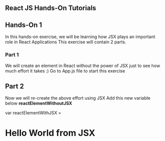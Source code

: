 ## React JS Hands-On Tutorials


## Hands-On 1
In this hands-on exercise, we will be learning how JSX plays an important role in React Applications
This exercise will contain 2 parts.

### Part 1
We will create an element in React without the power of JSX just to see how much effort it takes :)
Go to App.js file to start this exercise

## Part 2
Now we will re-create the above effort using JSX
Add this new variable below **reactElementWithoutJSX**

var reactElementWithJSX = 
<div className="main">
 <h1 className="heading">Hello World from JSX</h1>
</div>
 
